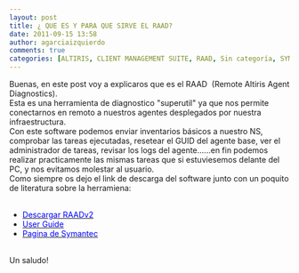 ```yaml
---
layout: post
title: ¿ QUE ES Y PARA QUE SIRVE EL RAAD?
date: 2011-09-15 13:58
author: agarciaizquierdo
comments: true
categories: [ALTIRIS, CLIENT MANAGEMENT SUITE, RAAD, Sin categoría, SYMANTEC]
---
```

Buenas, en este post voy a explicaros que es el RAAD  (Remote Altiris Agent Diagnostics).<br />Esta es una herramienta de diagnostico "superutil" ya que nos permite conectarnos en remoto a nuestros agentes desplegados por nuestra infraestructura.<br />Con este software podemos enviar inventarios básicos a nuestro NS, comprobar las tareas ejecutadas, resetear el GUID del agente base, ver el administrador de tareas, revisar los logs del agente......en fin podemos realizar practicamente las mismas tareas que si estuviesemos delante del PC, y nos evitamos molestar al usuario.<br />Como siempre os dejo el link de descarga del software junto con un poquito de literatura sobre la herramiena:<br /><br /><ul><li><a href="http://www.symantec.com/business/support/resources/sites/BUSINESS/content/live/HOW_TO/21000/HOWTO21449/en_US/RAADv2.zip"><span class="Apple-style-span" style="color:blue;">Descargar RAADv2</span></a></li><li><a href="http://www.symantec.com/business/support/resources/sites/BUSINESS/content/live/HOW_TO/21000/HOWTO21449/en_US/RAAD%20User%20Guide.pdf"><span class="Apple-style-span" style="color:blue;">User Guide</span></a></li><li><a href="http://www.symantec.com/business/support/index?page=content&amp;id=HOWTO21449"><span class="Apple-style-span" style="color:blue;">Pagina de Symantec</span></a></li></ul><div><br />Un saludo!</div>
